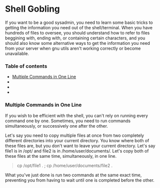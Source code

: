 # Shell Gobling
If you want to be a good sysadmin, you need to learn some basic tricks to getting the information you need out of the shell/terminal. When you have hundreds of files to oversee, you should understand how to refer to files beggining with, ending with, or containing certain characters, and you should also know some alternative ways to get the information you need from your server when gnu utils aren't working correctly or become unavailable.

### Table of contents
 - [Multiple Commands in One Line](#multiple-commands-in-one-line)
 - [](#)
 - [](#)
 - [](#)

### Multiple Commands in One Line
If you wish to be efficient with the shell, you can't rely on running every command one by one. Sometimes, you need to run commands simultaneously, or successively one after the other.

Let's say you need to copy multiple files at once from two completely different directories into your current directory. You know where both of these files are, but you don't want to leave your current directory. Let's say file1 is in /opt/ and file2 is in /home/user/documents/. Let's copy both of these files at the same time, simultaneously, in one line.
> cp /opt/file1 . ; cp /home/user/documents/file2 .

What you've just done is run two commands at the same exact time, preventing you from having to wait until one is completed before the other.
